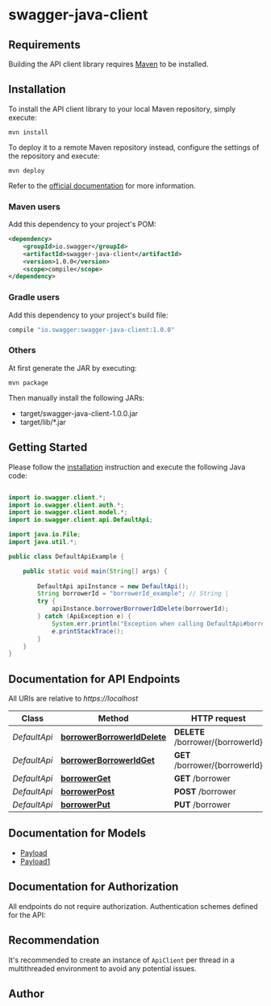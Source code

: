 # swagger-java-client

## Requirements

Building the API client library requires [Maven](https://maven.apache.org/) to be installed.

## Installation

To install the API client library to your local Maven repository, simply execute:

```shell
mvn install
```

To deploy it to a remote Maven repository instead, configure the settings of the repository and execute:

```shell
mvn deploy
```

Refer to the [official documentation](https://maven.apache.org/plugins/maven-deploy-plugin/usage.html) for more information.

### Maven users

Add this dependency to your project's POM:

```xml
<dependency>
    <groupId>io.swagger</groupId>
    <artifactId>swagger-java-client</artifactId>
    <version>1.0.0</version>
    <scope>compile</scope>
</dependency>
```

### Gradle users

Add this dependency to your project's build file:

```groovy
compile "io.swagger:swagger-java-client:1.0.0"
```

### Others

At first generate the JAR by executing:

    mvn package

Then manually install the following JARs:

* target/swagger-java-client-1.0.0.jar
* target/lib/*.jar

## Getting Started

Please follow the [installation](#installation) instruction and execute the following Java code:

```java

import io.swagger.client.*;
import io.swagger.client.auth.*;
import io.swagger.client.model.*;
import io.swagger.client.api.DefaultApi;

import java.io.File;
import java.util.*;

public class DefaultApiExample {

    public static void main(String[] args) {
        
        DefaultApi apiInstance = new DefaultApi();
        String borrowerId = "borrowerId_example"; // String | 
        try {
            apiInstance.borrowerBorrowerIdDelete(borrowerId);
        } catch (ApiException e) {
            System.err.println("Exception when calling DefaultApi#borrowerBorrowerIdDelete");
            e.printStackTrace();
        }
    }
}

```

## Documentation for API Endpoints

All URIs are relative to *https://localhost*

Class | Method | HTTP request | Description
------------ | ------------- | ------------- | -------------
*DefaultApi* | [**borrowerBorrowerIdDelete**](docs/DefaultApi.md#borrowerBorrowerIdDelete) | **DELETE** /borrower/{borrowerId} | 
*DefaultApi* | [**borrowerBorrowerIdGet**](docs/DefaultApi.md#borrowerBorrowerIdGet) | **GET** /borrower/{borrowerId} | 
*DefaultApi* | [**borrowerGet**](docs/DefaultApi.md#borrowerGet) | **GET** /borrower | 
*DefaultApi* | [**borrowerPost**](docs/DefaultApi.md#borrowerPost) | **POST** /borrower | 
*DefaultApi* | [**borrowerPut**](docs/DefaultApi.md#borrowerPut) | **PUT** /borrower | 


## Documentation for Models

 - [Payload](docs/Payload.md)
 - [Payload1](docs/Payload1.md)


## Documentation for Authorization

All endpoints do not require authorization.
Authentication schemes defined for the API:

## Recommendation

It's recommended to create an instance of `ApiClient` per thread in a multithreaded environment to avoid any potential issues.

## Author



